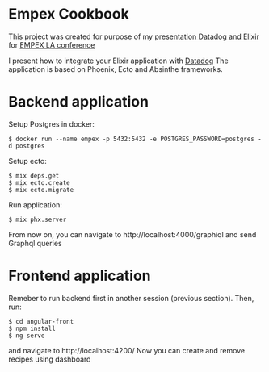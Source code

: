 # Empex Cookbook

This project was created for purpose of my [presentation Datadog and Elixir](https://www.youtube.com/watch?v=OVAe7vjlVVY&t=3s) for [EMPEX LA conference](http://empex.co/la)

I present how to integrate your Elixir application with [Datadog](https://www.datadoghq.com/)
The application is based on Phoenix, Ecto and Absinthe frameworks.

# Backend application
Setup Postgres in docker:
```
$ docker run --name empex -p 5432:5432 -e POSTGRES_PASSWORD=postgres -d postgres
```
Setup ecto:
```
$ mix deps.get
$ mix ecto.create
$ mix ecto.migrate
```
Run application:
```
$ mix phx.server
```
From now on, you can navigate to http://localhost:4000/graphiql and send Graphql queries

# Frontend application
Remeber to run backend first in another session (previous section). Then, run:
```
$ cd angular-front
$ npm install
$ ng serve
```
and navigate to http://localhost:4200/
Now you can create and remove recipes using dashboard
